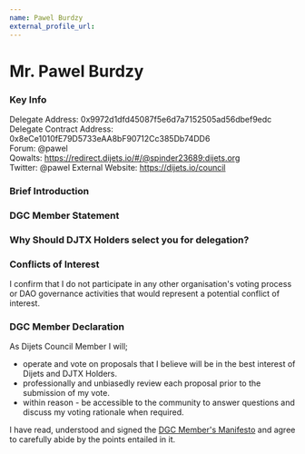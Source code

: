 ```yaml
---
name: Pawel Burdzy
external_profile_url:
---
```


# Mr. Pawel Burdzy

### Key Info

Delegate Address: 0x9972d1dfd45087f5e6d7a7152505ad56dbef9edc  
Delegate Contract Address: 0x8eCe1010fE79D5733eAA8bF90712Cc385Db74DD6  
Forum: @pawel  
Qowalts: https://redirect.dijets.io/#/@spinder23689:dijets.org  
Twitter: @pawel
External Website: https://dijets.io/council  

### Brief Introduction


### DGC Member Statement


### Why Should DJTX Holders select you for delegation?


### Conflicts of Interest

I confirm that I do not participate in any other organisation's voting process or DAO governance activities that would represent a potential conflict of interest.

### DGC Member Declaration

As Dijets Council Member I will;

 - operate and vote on proposals that I believe will be in the best interest of Dijets and DJTX Holders.
 - professionally and unbiasedly review each proposal prior to the submission of my vote.
 - within reason - be accessible to the community to answer questions and discuss my voting rationale when required.

I have read, understood and signed the [DGC Member's Manifesto](https://dijets.io/manifesto) and agree to carefully abide by the points entailed in it.
